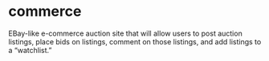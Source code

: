 # commerce
EBay-like e-commerce auction site that will allow users to post auction listings, place bids on listings, comment on those listings, and add listings to a “watchlist.”
#

